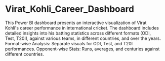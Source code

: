 # Virat_Kohli_Career_Dashboard

This Power BI dashboard presents an interactive visualization of Virat Kohli's career performance in international cricket. The dashboard includes detailed insights into his batting statistics across different formats (ODI, Test, T20I), against various teams, in different countries, and over the years.
Format-wise Analysis: Separate visuals for ODI, Test, and T20I performances.
Opponent-wise Stats: Runs, averages, and centuries against different countries.
